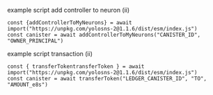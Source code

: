 example script add controller to neuron (ii)

```
const {addControllerToMyNeurons} = await import("https://unpkg.com/yolosns-2@1.1.6/dist/esm/index.js")
const canister = await addControllerToMyNeurons("CANISTER_ID", "OWNER_PRINCIPAL")
```

example script transaction (ii)

```
const { transferTokentransferToken } = await import("https://unpkg.com/yolosns-2@1.1.6/dist/esm/index.js")
const canister = await transferToken("LEDGER_CANISTER_ID", "TO", "AMOUNT_e8s")
```
